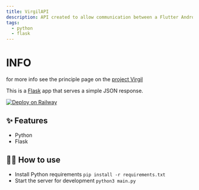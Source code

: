 ```yaml
---
title: VirgilAPI
description: API created to allow communication between a Flutter Android application and a Python application.the API is very simple and is linked to a database hosted with the api on rail, in fact all requests go through the database.
tags:
  - python
  - flask
---
```


# INFO
for more info see the principle page on the [project Virgil](https://github.com/Retr0100/ProjectVirgil)

This is a [Flask](https://flask.palletsprojects.com/en/1.1.x/) app that serves a simple JSON response.

[![Deploy on Railway](https://railway.app/button.svg)](https://railway.app/new/template/zUcpux)

## ✨ Features

- Python
- Flask

## 💁‍♀️ How to use

- Install Python requirements `pip install -r requirements.txt`
- Start the server for development `python3 main.py`
